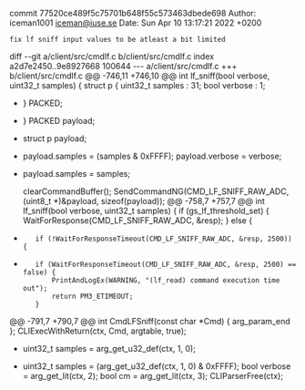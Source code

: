 commit 77520ce489f5c75701b648f55c573463dbede698
Author: iceman1001 <iceman@iuse.se>
Date:   Sun Apr 10 13:17:21 2022 +0200

    fix lf sniff input values to be atleast a bit limited

diff --git a/client/src/cmdlf.c b/client/src/cmdlf.c
index a2d7e2450..9e8927668 100644
--- a/client/src/cmdlf.c
+++ b/client/src/cmdlf.c
@@ -746,11 +746,10 @@ int lf_sniff(bool verbose, uint32_t samples) {
     struct p {
         uint32_t samples : 31;
         bool     verbose : 1;
-    } PACKED;
+    } PACKED payload;
 
-    struct p payload;
+    payload.samples = (samples & 0xFFFF);
     payload.verbose = verbose;
-    payload.samples = samples;
 
     clearCommandBuffer();
     SendCommandNG(CMD_LF_SNIFF_RAW_ADC, (uint8_t *)&payload, sizeof(payload));
@@ -758,7 +757,7 @@ int lf_sniff(bool verbose, uint32_t samples) {
     if (gs_lf_threshold_set) {
         WaitForResponse(CMD_LF_SNIFF_RAW_ADC, &resp);
     } else {
-        if (!WaitForResponseTimeout(CMD_LF_SNIFF_RAW_ADC, &resp, 2500)) {
+        if (WaitForResponseTimeout(CMD_LF_SNIFF_RAW_ADC, &resp, 2500) == false) {
             PrintAndLogEx(WARNING, "(lf_read) command execution time out");
             return PM3_ETIMEOUT;
         }
@@ -791,7 +790,7 @@ int CmdLFSniff(const char *Cmd) {
         arg_param_end
     };
     CLIExecWithReturn(ctx, Cmd, argtable, true);
-    uint32_t samples = arg_get_u32_def(ctx, 1, 0);
+    uint32_t samples = (arg_get_u32_def(ctx, 1, 0) & 0xFFFF);
     bool verbose = arg_get_lit(ctx, 2);
     bool cm = arg_get_lit(ctx, 3);
     CLIParserFree(ctx);
